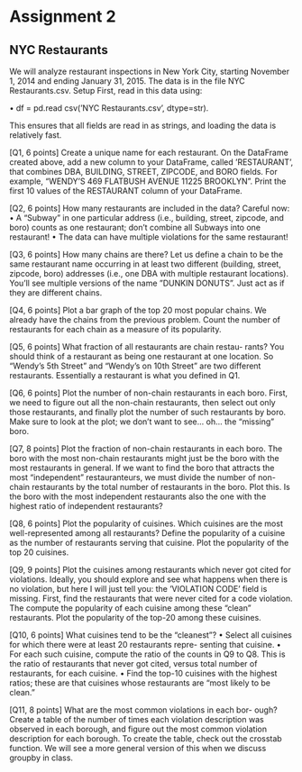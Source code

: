 
# Assignment 2

## NYC Restaurants

We will analyze restaurant inspections in New York City, starting November 1, 2014 and ending January 31, 2015. The data is in the file NYC Restaurants.csv.
Setup First, read in this data using:

• df = pd.read csv(’NYC Restaurants.csv’, dtype=str).

This ensures that all fields are read in as strings, and loading the data is relatively fast.

[Q1, 6 points] Create a unique name for each restaurant. On the DataFrame created above, add a new column to your DataFrame, called ’RESTAURANT’, that combines DBA, BUILDING, STREET, ZIPCODE, and BORO fields. For example, “WENDY’S 469 FLATBUSH AVENUE 11225 BROOKLYN”. Print the first 10 values of the RESTAURANT column of your DataFrame.

[Q2, 6 points] How many restaurants are included in the data?
Careful now:
• A “Subway” in one particular address (i.e., building, street, zipcode, and boro) counts as one restaurant; don’t combine all Subways into one restaurant!
• The data can have multiple violations for the same restaurant!

[Q3, 6 points] How many chains are there? Let us define a chain to be the same restaurant name occurring in at least two different (building, street, zipcode, boro) addresses (i.e., one DBA with multiple restaurant locations). You’ll see multiple versions of the name ”DUNKIN DONUTS”. Just act as if they are different chains.

[Q4, 6 points] Plot a bar graph of the top 20 most popular chains. We already have the chains from the previous problem. Count the number of restaurants for each chain as a measure of its popularity.

[Q5, 6 points] What fraction of all restaurants are chain restau- rants? You should think of a restaurant as being one restaurant at one location. So “Wendy’s 5th Street” and “Wendy’s on 10th Street” are two different restaurants. Essentially a restaurant is what you defined in Q1.

[Q6, 6 points] Plot the number of non-chain restaurants in each boro. First, we need to figure out all the non-chain restaurants, then select out only those restaurants, and finally plot the number of such restaurants by boro. Make sure to look at the plot; we don’t want to see... oh... the “missing” boro.

[Q7, 8 points] Plot the fraction of non-chain restaurants in each boro. The boro with the most non-chain restaurants might just be the boro with the most restaurants in general. If we want to find the boro that attracts the most “independent” restauranteurs, we must divide the number of non-chain restaurants by the total number of restaurants in the boro. Plot this. Is the boro with the most independent restaurants also the one with the highest ratio of independent restaurants?

[Q8, 6 points] Plot the popularity of cuisines. Which cuisines are the most well-represented among all restaurants? Define the popularity of a cuisine as the number of restaurants serving that cuisine. Plot the popularity of the top 20 cuisines.

[Q9, 9 points] Plot the cuisines among restaurants which never got cited for violations. Ideally, you should explore and see what happens when there is no violation, but here I will just tell you: the ’VIOLATION CODE’ field is missing.
First, find the restaurants that were never cited for a code violation. The compute the popularity of each cuisine among these “clean” restaurants. Plot the popularity of the top-20 among these cuisines.

[Q10, 6 points] What cuisines tend to be the “cleanest”?
• Select all cuisines for which there were at least 20 restaurants repre- senting that cuisine.
• For each such cuisine, compute the ratio of the counts in Q9 to Q8. This is the ratio of restaurants that never got cited, versus total number of restaurants, for each cuisine.
• Find the top-10 cuisines with the highest ratios; these are that cuisines whose restaurants are “most likely to be clean.”

[Q11, 8 points] What are the most common violations in each bor- ough? Create a table of the number of times each violation description was observed in each borough, and figure out the most common violation description for each borough.
To create the table, check out the crosstab function. We will see a more general version of this when we discuss groupby in class.

